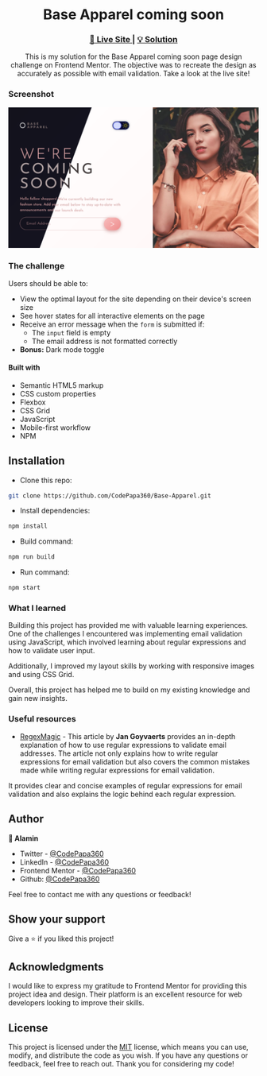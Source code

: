 <h1 align="center">Base Apparel coming soon</h1>

<div align="center">
  <h3>
    <a href="https://base-apparel-alamin.netlify.app/">
      🚀 Live Site
    </a>
    |
    <a href="#">
      💡 Solution
    </a>
  </h5>
</div>

  <p align="center">
    This is my solution for the Base Apparel coming soon page design challenge on Frontend Mentor. The objective was to recreate the design as accurately as possible with email validation. Take a look at the live site!
  </p>

### Screenshot

<a align="center" href="https://base-apparel-alamin.netlify.app/">

<img src="screenshots/Compared - Base Apparel coming soon - dark mode.png"/>
</a>

### The challenge

Users should be able to:

- View the optimal layout for the site depending on their device's screen size
- See hover states for all interactive elements on the page
- Receive an error message when the `form` is submitted if:
  - The `input` field is empty
  - The email address is not formatted correctly
- **Bonus:** Dark mode toggle

#### Built with

- Semantic HTML5 markup
- CSS custom properties
- Flexbox
- CSS Grid
- JavaScript
- Mobile-first workflow
- NPM

## Installation

- Clone this repo:

```sh
git clone https://github.com/CodePapa360/Base-Apparel.git
```

- Install dependencies:

```sh
npm install
```

- Build command:

```sh
npm run build
```

- Run command:

```sh
npm start
```

### What I learned

Building this project has provided me with valuable learning experiences. One of the challenges I encountered was implementing email validation using JavaScript, which involved learning about regular expressions and how to validate user input.

Additionally, I improved my layout skills by working with responsive images and using CSS Grid.

Overall, this project has helped me to build on my existing knowledge and gain new insights.

### Useful resources

- [RegexMagic](https://www.regular-expressions.info/email.html) - This article by <b>Jan Goyvaerts</b> provides an in-depth explanation of how to use regular expressions to validate email addresses. The article not only explains how to write regular expressions for email validation but also covers the common mistakes made while writing regular expressions for email validation.

It provides clear and concise examples of regular expressions for email validation and also explains the logic behind each regular expression.

## Author

<b>👤 Alamin</b>

- Twitter - [@CodePapa360](https://www.twitter.com/CodePapa360)
- LinkedIn - [@CodePapa360](https://www.linkedin.com/in/codepapa360)
- Frontend Mentor - [@CodePapa360](https://www.frontendmentor.io/profile/CodePapa360)
- Github: [@CodePapa360](https://github.com/codepapa360)

Feel free to contact me with any questions or feedback!

## Show your support

Give a ⭐️ if you liked this project!

## Acknowledgments

I would like to express my gratitude to Frontend Mentor for providing this project idea and design. Their platform is an excellent resource for web developers looking to improve their skills.

## License

This project is licensed under the [MIT](https://github.com/CodePapa360/Base-Apparel/blob/main/LICENSE.md) license, which means you can use, modify, and distribute the code as you wish. If you have any questions or feedback, feel free to reach out. Thank you for considering my code!

